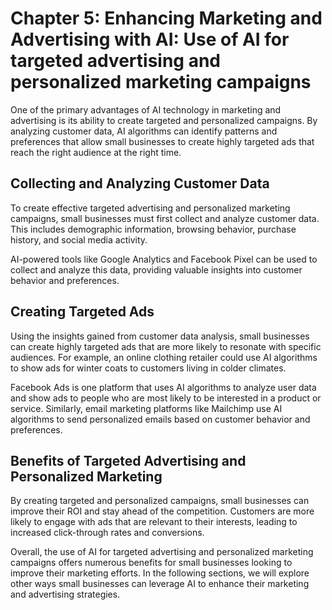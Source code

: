 Chapter 5: Enhancing Marketing and Advertising with AI: Use of AI for targeted advertising and personalized marketing campaigns
===============================================================================================================================

One of the primary advantages of AI technology in marketing and advertising is its ability to create targeted and personalized campaigns. By analyzing customer data, AI algorithms can identify patterns and preferences that allow small businesses to create highly targeted ads that reach the right audience at the right time.

Collecting and Analyzing Customer Data
--------------------------------------

To create effective targeted advertising and personalized marketing campaigns, small businesses must first collect and analyze customer data. This includes demographic information, browsing behavior, purchase history, and social media activity.

AI-powered tools like Google Analytics and Facebook Pixel can be used to collect and analyze this data, providing valuable insights into customer behavior and preferences.

Creating Targeted Ads
---------------------

Using the insights gained from customer data analysis, small businesses can create highly targeted ads that are more likely to resonate with specific audiences. For example, an online clothing retailer could use AI algorithms to show ads for winter coats to customers living in colder climates.

Facebook Ads is one platform that uses AI algorithms to analyze user data and show ads to people who are most likely to be interested in a product or service. Similarly, email marketing platforms like Mailchimp use AI algorithms to send personalized emails based on customer behavior and preferences.

Benefits of Targeted Advertising and Personalized Marketing
-----------------------------------------------------------

By creating targeted and personalized campaigns, small businesses can improve their ROI and stay ahead of the competition. Customers are more likely to engage with ads that are relevant to their interests, leading to increased click-through rates and conversions.

Overall, the use of AI for targeted advertising and personalized marketing campaigns offers numerous benefits for small businesses looking to improve their marketing efforts. In the following sections, we will explore other ways small businesses can leverage AI to enhance their marketing and advertising strategies.
